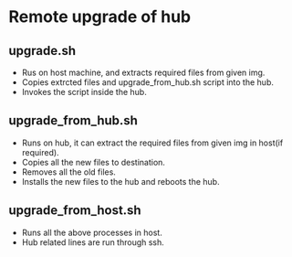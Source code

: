 # Remote upgrade of hub

## upgrade.sh
* Rus on host machine, and extracts required files from given img.
* Copies extrcted files and upgrade_from_hub.sh script into the hub.
* Invokes the script inside the hub.

## upgrade_from_hub.sh
* Runs on hub, it can extract the required files from given img in host(if required).
* Copies all the new files to destination.
* Removes all the old files.
* Installs the new files to the hub and reboots the hub.

## upgrade_from_host.sh
* Runs all the above processes in host.
* Hub related lines are run through ssh.